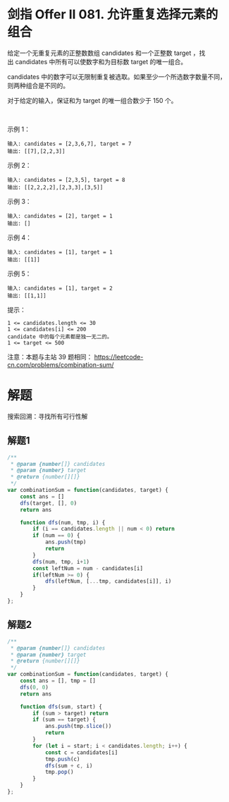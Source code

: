 # 剑指 Offer II 081. 允许重复选择元素的组合

给定一个无重复元素的正整数数组 candidates 和一个正整数 target ，找出 candidates 中所有可以使数字和为目标数 target 的唯一组合。

candidates 中的数字可以无限制重复被选取。如果至少一个所选数字数量不同，则两种组合是不同的。 

对于给定的输入，保证和为 target 的唯一组合数少于 150 个。

 

示例 1：
```
输入: candidates = [2,3,6,7], target = 7
输出: [[7],[2,2,3]]
```
示例 2：
```
输入: candidates = [2,3,5], target = 8
输出: [[2,2,2,2],[2,3,3],[3,5]]
```
示例 3：
```
输入: candidates = [2], target = 1
输出: []
```
示例 4：
```
输入: candidates = [1], target = 1
输出: [[1]]
```
示例 5：
```
输入: candidates = [1], target = 2
输出: [[1,1]]
```

提示：
```
1 <= candidates.length <= 30
1 <= candidates[i] <= 200
candidate 中的每个元素都是独一无二的。
1 <= target <= 500
```

注意：本题与主站 39 题相同： https://leetcode-cn.com/problems/combination-sum/

# 解题
搜索回溯：寻找所有可行性解
## 解题1
```js
/**
 * @param {number[]} candidates
 * @param {number} target
 * @return {number[][]}
 */
var combinationSum = function(candidates, target) {
    const ans = []
    dfs(target, [], 0)
    return ans

    function dfs(num, tmp, i) {
        if (i == candidates.length || num < 0) return
        if (num == 0) {
            ans.push(tmp)
            return
        }
        dfs(num, tmp, i+1)
        const leftNum = num - candidates[i]
        if(leftNum >= 0) {
            dfs(leftNum, [...tmp, candidates[i]], i)
        }
    }
};
```

## 解题2
```js
/**
 * @param {number[]} candidates
 * @param {number} target
 * @return {number[][]}
 */
var combinationSum = function(candidates, target) {
    const ans = [], tmp = []
    dfs(0, 0)
    return ans

    function dfs(sum, start) {
        if (sum > target) return
        if (sum == target) {
            ans.push(tmp.slice())
            return
        }
        for (let i = start; i < candidates.length; i++) {
            const c = candidates[i]
            tmp.push(c)
            dfs(sum + c, i)
            tmp.pop()
        }
    }
};
```